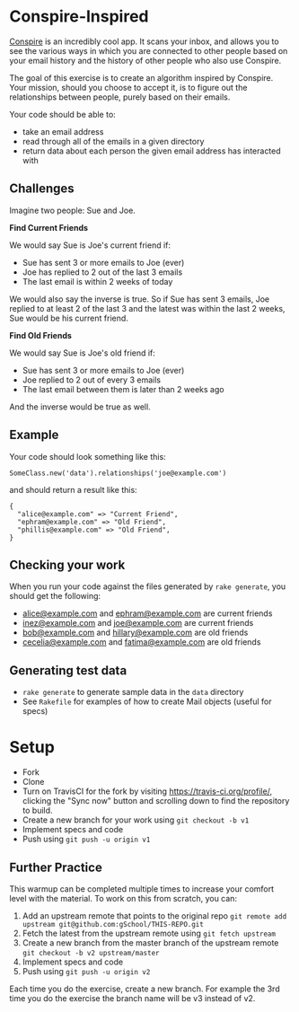 # Conspire-Inspired

[Conspire](https://www.goconspire.com/welcome) is an incredibly cool app.  It scans your inbox, 
and allows you to see the various ways in which you are connected to other people based on your
email history and the history of other people who also use Conspire.

The goal of this exercise is to create an algorithm inspired by Conspire.  Your mission, should you 
choose to accept it, is to figure out the relationships between people, purely based on their emails.  

Your code should be able to:

* take an email address
* read through all of the emails in a given directory
* return data about each person the given email address has interacted with

## Challenges

Imagine two people: Sue and Joe.

**Find Current Friends**

We would say Sue is Joe's current friend if:

* Sue has sent 3 or more emails to Joe (ever)
* Joe has replied to 2 out of the last 3 emails
* The last email is within 2 weeks of today

We would also say the inverse is true.  So if Sue has sent 3 emails, Joe replied to at least 2 of the last 3
and the latest was within the last 2 weeks, Sue would be his current friend.

**Find Old Friends**

We would say Sue is Joe's old friend if:

* Sue has sent 3 or more emails to Joe (ever)
* Joe replied to 2 out of every 3 emails
* The last email between them is later than 2 weeks ago

And the inverse would be true as well.

## Example

Your code should look something like this:

```
SomeClass.new('data').relationships('joe@example.com')
```

and should return a result like this:

```
{
  "alice@example.com" => "Current Friend",
  "ephram@example.com" => "Old Friend",
  "phillis@example.com" => "Old Friend",
}
```

## Checking your work

When you run your code against the files generated by `rake generate`, you should get the following:

* alice@example.com and ephram@example.com are current friends
* inez@example.com and joe@example.com are current friends
* bob@example.com and hillary@example.com are old friends
* cecelia@example.com and fatima@example.com are old friends

## Generating test data

* `rake generate` to generate sample data in the `data` directory
* See `Rakefile` for examples of how to create Mail objects (useful for specs)

# Setup

* Fork
* Clone
* Turn on TravisCI for the fork by
  visiting https://travis-ci.org/profile/<github user name>, clicking the "Sync now" button
  and scrolling down to find the repository to build.
* Create a new branch for your work using `git checkout -b v1`
* Implement specs and code
* Push using `git push -u origin v1`

## Further Practice

This warmup can be completed multiple times to increase your comfort level with the material.
To work on this from scratch, you can:

1. Add an upstream remote that points to the original repo `git remote add upstream git@github.com:gSchool/THIS-REPO.git`
1. Fetch the latest from the upstream remote using `git fetch upstream`
1. Create a new branch from the master branch of the upstream remote `git checkout -b v2 upstream/master`
1. Implement specs and code
1. Push using `git push -u origin v2`

Each time you do the exercise, create a new branch. For example the 3rd time you do the exercise the branch
name will be v3 instead of v2.
